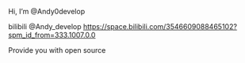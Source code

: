 Hi, I’m  @Andy0develop

bilibili @Andy_develop https://space.bilibili.com/3546609088465102?spm_id_from=333.1007.0.0

Provide you with open source
